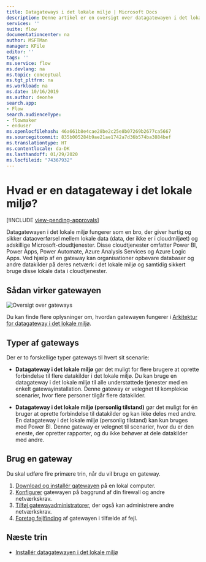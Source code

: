 ```yaml
---
title: Datagateways i det lokale miljø | Microsoft Docs
description: Denne artikel er en oversigt over datagatewayen i det lokale miljø til Power Automate.
services: ''
suite: flow
documentationcenter: na
author: MSFTMan
manager: KFile
editor: ''
tags: ''
ms.service: flow
ms.devlang: na
ms.topic: conceptual
ms.tgt_pltfrm: na
ms.workload: na
ms.date: 10/16/2019
ms.author: deonhe
search.app:
- Flow
search.audienceType:
- flowmaker
- enduser
ms.openlocfilehash: 46a661b8e4cae28be2c25e8b07269b2677ca5667
ms.sourcegitcommit: 835b005284b9ae21ae1742a7d36b574ba3884bef
ms.translationtype: HT
ms.contentlocale: da-DK
ms.lasthandoff: 01/29/2020
ms.locfileid: "74367932"
---
```

# <a name="what-is-an-on-premises-data-gateway"></a>Hvad er en datagateway i det lokale miljø?
[!INCLUDE [view-pending-approvals](includes/cc-rebrand.md)]

Datagatewayen i det lokale miljø fungerer som en bro, der giver hurtig og sikker dataoverførsel mellem lokale data (data, der ikke er i cloudmiljøet) og adskillige Microsoft-cloudtjenester. Disse cloudtjenester omfatter Power BI, Power Apps, Power Automate, Azure Analysis Services og Azure Logic Apps. Ved hjælp af en gateway kan organisationer opbevare databaser og andre datakilder på deres netværk i det lokale miljø og samtidig sikkert bruge disse lokale data i cloudtjenester.

## <a name="how-the-gateway-works"></a>Sådan virker gatewayen

![Oversigt over gateways](media/gateway-reference/on-premises-data-gateway.png)

Du kan finde flere oplysninger om, hvordan gatewayen fungerer i [Arkitektur for datagateway i det lokale miljø](/data-integration/gateway/service-gateway-onprem-indepth).

## <a name="types-of-gateways"></a>Typer af gateways

Der er to forskellige typer gateways til hvert sit scenarie:

- **Datagateway i det lokale miljø** gør det muligt for flere brugere at oprette forbindelse til flere datakilder i det lokale miljø. Du kan bruge en datagateway i det lokale miljø til alle understøttede tjenester med en enkelt gatewayinstallation. Denne gateway er velegnet til komplekse scenarier, hvor flere personer tilgår flere datakilder.

- **Datagateway i det lokale miljø (personlig tilstand)** gør det muligt for én bruger at oprette forbindelse til datakilder og kan ikke deles med andre. En datagateway i det lokale miljø (personlig tilstand) kan kun bruges med Power BI. Denne gateway er velegnet til scenarier, hvor du er den eneste, der opretter rapporter, og du ikke behøver at dele datakilder med andre.

## <a name="use-a-gateway"></a>Brug en gateway

Du skal udføre fire primære trin, når du vil bruge en gateway.

1. [Download og installér gatewayen](/data-integration/gateway/service-gateway-install) på en lokal computer.
2. [Konfigurer](/data-integration/gateway/service-gateway-app) gatewayen på baggrund af din firewall og andre netværkskrav.
3. [Tilføj gatewayadministratorer](/data-integration/gateway/service-gateway-manage), der også kan administrere andre netværkskrav.
4. [Foretag fejlfinding](/data-integration/gateway/service-gateway-tshoot) af gatewayen i tilfælde af fejl.

## <a name="next-steps"></a>Næste trin

- [Installér datagatewayen i det lokale miljø](/data-integration/gateway/service-gateway-install)
